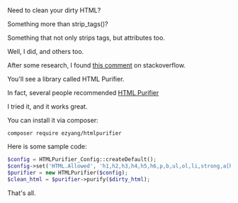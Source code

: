 Need to clean your dirty HTML?

Something more than strip_tags()?

Something that not only strips tags, but attributes too.

Well, I did, and others too.

After some research, I found [this comment](https://stackoverflow.com/a/15449868) on stackoverflow.

You'll see a library called HTML Purifier.

In fact, several people recommended [HTML Purifier](http://htmlpurifier.org/)

I tried it, and it works great.

You can install it via composer:
```
composer require ezyang/htmlpurifier
```

Here is some sample code:
```php
$config = HTMLPurifier_Config::createDefault();
$config->set('HTML.Allowed', 'h1,h2,h3,h4,h5,h6,p,b,ul,ol,li,strong,a[href],i,br,img[src]');
$purifier = new HTMLPurifier($config);
$clean_html = $purifier->purify($dirty_html);
```

That's all.
